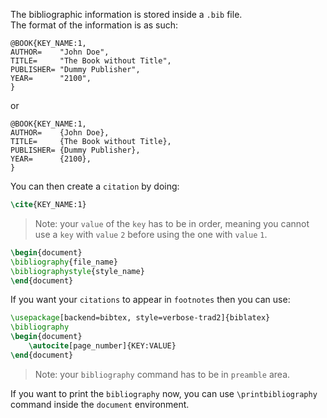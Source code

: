 The bibliographic information is stored inside a `.bib` file.  
The format of the information is as such:

```
@BOOK{KEY_NAME:1,
AUTHOR=    "John Doe",
TITLE=     "The Book without Title",
PUBLISHER= "Dummy Publisher",
YEAR=      "2100",
}
```

or

```
@BOOK{KEY_NAME:1,
AUTHOR=    {John Doe},
TITLE=     {The Book without Title},
PUBLISHER= {Dummy Publisher},
YEAR=      {2100},
}
```

You can then create a `citation` by doing:

```tex
\cite{KEY_NAME:1}
```

> Note: your `value` of the `key` has to be in order, meaning you cannot use a `key` with `value` `2` before using the one with `value` `1`.

```tex
\begin{document}
\bibliography{file_name}
\bibliographystyle{style_name}
\end{document}
```

If you want your `citations` to appear in `footnotes` then you can use:

```tex
\usepackage[backend=bibtex, style=verbose-trad2]{biblatex}
\bibliography
\begin{document}
	\autocite[page_number]{KEY:VALUE}
\end{document}
```

>Note: your `bibliography` command has to be in `preamble` area.

If you want to print the `bibliography` now, you can use `\printbibliography` command inside the `document` environment.

